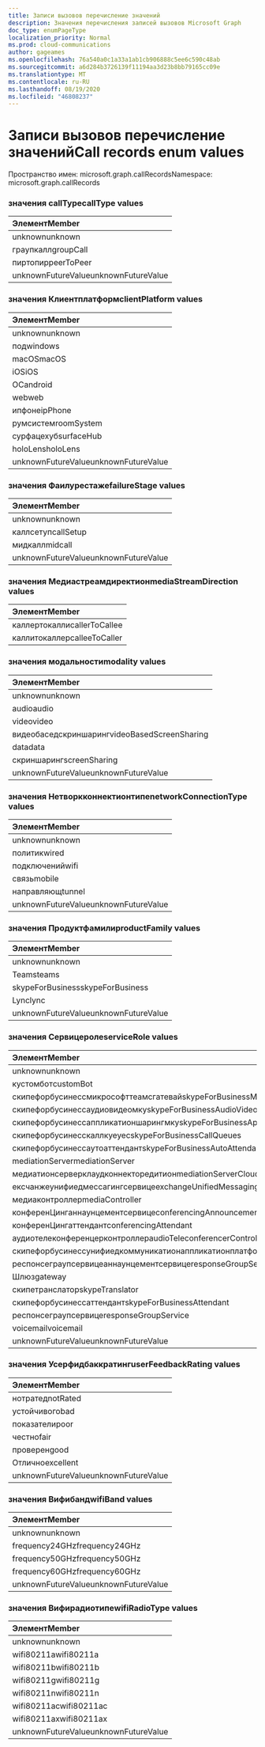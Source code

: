 ```yaml
---
title: Записи вызовов перечисление значений
description: Значения перечисления записей вызовов Microsoft Graph
doc_type: enumPageType
localization_priority: Normal
ms.prod: cloud-communications
author: gageames
ms.openlocfilehash: 76a540a0c1a33a1ab1cb906888c5ee6c590c48ab
ms.sourcegitcommit: a6d284b3726139f11194aa3d23b8bb79165cc09e
ms.translationtype: MT
ms.contentlocale: ru-RU
ms.lasthandoff: 08/19/2020
ms.locfileid: "46808237"
---
```

# <a name="call-records-enum-values"></a><span data-ttu-id="d1acd-103">Записи вызовов перечисление значений</span><span class="sxs-lookup"><span data-stu-id="d1acd-103">Call records enum values</span></span>

<span data-ttu-id="d1acd-104">Пространство имен: microsoft.graph.callRecords</span><span class="sxs-lookup"><span data-stu-id="d1acd-104">Namespace: microsoft.graph.callRecords</span></span>

### <a name="calltype-values"></a><span data-ttu-id="d1acd-105">значения callType</span><span class="sxs-lookup"><span data-stu-id="d1acd-105">callType values</span></span>

| <span data-ttu-id="d1acd-106">Элемент</span><span class="sxs-lookup"><span data-stu-id="d1acd-106">Member</span></span>
|:--------------
| <span data-ttu-id="d1acd-107">unknown</span><span class="sxs-lookup"><span data-stu-id="d1acd-107">unknown</span></span>
| <span data-ttu-id="d1acd-108">граупкалл</span><span class="sxs-lookup"><span data-stu-id="d1acd-108">groupCall</span></span>
| <span data-ttu-id="d1acd-109">пиртопир</span><span class="sxs-lookup"><span data-stu-id="d1acd-109">peerToPeer</span></span>
| <span data-ttu-id="d1acd-110">unknownFutureValue</span><span class="sxs-lookup"><span data-stu-id="d1acd-110">unknownFutureValue</span></span>

### <a name="clientplatform-values"></a><span data-ttu-id="d1acd-111">значения Клиентплатформ</span><span class="sxs-lookup"><span data-stu-id="d1acd-111">clientPlatform values</span></span>

| <span data-ttu-id="d1acd-112">Элемент</span><span class="sxs-lookup"><span data-stu-id="d1acd-112">Member</span></span>
|:--------------
| <span data-ttu-id="d1acd-113">unknown</span><span class="sxs-lookup"><span data-stu-id="d1acd-113">unknown</span></span>
| <span data-ttu-id="d1acd-114">под</span><span class="sxs-lookup"><span data-stu-id="d1acd-114">windows</span></span>
| <span data-ttu-id="d1acd-115">macOS</span><span class="sxs-lookup"><span data-stu-id="d1acd-115">macOS</span></span>
| <span data-ttu-id="d1acd-116">iOS</span><span class="sxs-lookup"><span data-stu-id="d1acd-116">iOS</span></span>
| <span data-ttu-id="d1acd-117">ОС</span><span class="sxs-lookup"><span data-stu-id="d1acd-117">android</span></span>
| <span data-ttu-id="d1acd-118">web</span><span class="sxs-lookup"><span data-stu-id="d1acd-118">web</span></span>
| <span data-ttu-id="d1acd-119">ипфоне</span><span class="sxs-lookup"><span data-stu-id="d1acd-119">ipPhone</span></span>
| <span data-ttu-id="d1acd-120">румсистем</span><span class="sxs-lookup"><span data-stu-id="d1acd-120">roomSystem</span></span>
| <span data-ttu-id="d1acd-121">сурфацехуб</span><span class="sxs-lookup"><span data-stu-id="d1acd-121">surfaceHub</span></span>
| <span data-ttu-id="d1acd-122">holoLens</span><span class="sxs-lookup"><span data-stu-id="d1acd-122">holoLens</span></span>
| <span data-ttu-id="d1acd-123">unknownFutureValue</span><span class="sxs-lookup"><span data-stu-id="d1acd-123">unknownFutureValue</span></span>

### <a name="failurestage-values"></a><span data-ttu-id="d1acd-124">значения Фаилурестаже</span><span class="sxs-lookup"><span data-stu-id="d1acd-124">failureStage values</span></span>

| <span data-ttu-id="d1acd-125">Элемент</span><span class="sxs-lookup"><span data-stu-id="d1acd-125">Member</span></span>
|:--------------
| <span data-ttu-id="d1acd-126">unknown</span><span class="sxs-lookup"><span data-stu-id="d1acd-126">unknown</span></span>
| <span data-ttu-id="d1acd-127">каллсетуп</span><span class="sxs-lookup"><span data-stu-id="d1acd-127">callSetup</span></span>
| <span data-ttu-id="d1acd-128">мидкалл</span><span class="sxs-lookup"><span data-stu-id="d1acd-128">midcall</span></span>
| <span data-ttu-id="d1acd-129">unknownFutureValue</span><span class="sxs-lookup"><span data-stu-id="d1acd-129">unknownFutureValue</span></span>

### <a name="mediastreamdirection-values"></a><span data-ttu-id="d1acd-130">значения Медиастреамдиректион</span><span class="sxs-lookup"><span data-stu-id="d1acd-130">mediaStreamDirection values</span></span>

| <span data-ttu-id="d1acd-131">Элемент</span><span class="sxs-lookup"><span data-stu-id="d1acd-131">Member</span></span>
|:--------------
| <span data-ttu-id="d1acd-132">каллертокалли</span><span class="sxs-lookup"><span data-stu-id="d1acd-132">callerToCallee</span></span>
| <span data-ttu-id="d1acd-133">каллитокаллер</span><span class="sxs-lookup"><span data-stu-id="d1acd-133">calleeToCaller</span></span>

### <a name="modality-values"></a><span data-ttu-id="d1acd-134">значения модальности</span><span class="sxs-lookup"><span data-stu-id="d1acd-134">modality values</span></span>

| <span data-ttu-id="d1acd-135">Элемент</span><span class="sxs-lookup"><span data-stu-id="d1acd-135">Member</span></span>
|:--------------
| <span data-ttu-id="d1acd-136">unknown</span><span class="sxs-lookup"><span data-stu-id="d1acd-136">unknown</span></span>
| <span data-ttu-id="d1acd-137">audio</span><span class="sxs-lookup"><span data-stu-id="d1acd-137">audio</span></span>
| <span data-ttu-id="d1acd-138">video</span><span class="sxs-lookup"><span data-stu-id="d1acd-138">video</span></span>
| <span data-ttu-id="d1acd-139">видеобаседскриншаринг</span><span class="sxs-lookup"><span data-stu-id="d1acd-139">videoBasedScreenSharing</span></span>
| <span data-ttu-id="d1acd-140">data</span><span class="sxs-lookup"><span data-stu-id="d1acd-140">data</span></span>
| <span data-ttu-id="d1acd-141">скриншаринг</span><span class="sxs-lookup"><span data-stu-id="d1acd-141">screenSharing</span></span>
| <span data-ttu-id="d1acd-142">unknownFutureValue</span><span class="sxs-lookup"><span data-stu-id="d1acd-142">unknownFutureValue</span></span>

### <a name="networkconnectiontype-values"></a><span data-ttu-id="d1acd-143">значения Нетворкконнектионтипе</span><span class="sxs-lookup"><span data-stu-id="d1acd-143">networkConnectionType values</span></span>

| <span data-ttu-id="d1acd-144">Элемент</span><span class="sxs-lookup"><span data-stu-id="d1acd-144">Member</span></span>
|:--------------
| <span data-ttu-id="d1acd-145">unknown</span><span class="sxs-lookup"><span data-stu-id="d1acd-145">unknown</span></span>
| <span data-ttu-id="d1acd-146">политик</span><span class="sxs-lookup"><span data-stu-id="d1acd-146">wired</span></span>
| <span data-ttu-id="d1acd-147">подключений</span><span class="sxs-lookup"><span data-stu-id="d1acd-147">wifi</span></span>
| <span data-ttu-id="d1acd-148">связь</span><span class="sxs-lookup"><span data-stu-id="d1acd-148">mobile</span></span>
| <span data-ttu-id="d1acd-149">направляющ</span><span class="sxs-lookup"><span data-stu-id="d1acd-149">tunnel</span></span>
| <span data-ttu-id="d1acd-150">unknownFutureValue</span><span class="sxs-lookup"><span data-stu-id="d1acd-150">unknownFutureValue</span></span>

### <a name="productfamily-values"></a><span data-ttu-id="d1acd-151">значения Продуктфамили</span><span class="sxs-lookup"><span data-stu-id="d1acd-151">productFamily values</span></span>

| <span data-ttu-id="d1acd-152">Элемент</span><span class="sxs-lookup"><span data-stu-id="d1acd-152">Member</span></span>
|:--------------
| <span data-ttu-id="d1acd-153">unknown</span><span class="sxs-lookup"><span data-stu-id="d1acd-153">unknown</span></span>
| <span data-ttu-id="d1acd-154">Teams</span><span class="sxs-lookup"><span data-stu-id="d1acd-154">teams</span></span>
| <span data-ttu-id="d1acd-155">skypeForBusiness</span><span class="sxs-lookup"><span data-stu-id="d1acd-155">skypeForBusiness</span></span>
| <span data-ttu-id="d1acd-156">Lync</span><span class="sxs-lookup"><span data-stu-id="d1acd-156">lync</span></span>
| <span data-ttu-id="d1acd-157">unknownFutureValue</span><span class="sxs-lookup"><span data-stu-id="d1acd-157">unknownFutureValue</span></span>

### <a name="servicerole-values"></a><span data-ttu-id="d1acd-158">значения Сервицероле</span><span class="sxs-lookup"><span data-stu-id="d1acd-158">serviceRole values</span></span>

| <span data-ttu-id="d1acd-159">Элемент</span><span class="sxs-lookup"><span data-stu-id="d1acd-159">Member</span></span>
|:--------------
| <span data-ttu-id="d1acd-160">unknown</span><span class="sxs-lookup"><span data-stu-id="d1acd-160">unknown</span></span>
| <span data-ttu-id="d1acd-161">кустомбот</span><span class="sxs-lookup"><span data-stu-id="d1acd-161">customBot</span></span>
| <span data-ttu-id="d1acd-162">скипефорбусинессмикрософттеамсгатевай</span><span class="sxs-lookup"><span data-stu-id="d1acd-162">skypeForBusinessMicrosoftTeamsGateway</span></span>
| <span data-ttu-id="d1acd-163">скипефорбусинессаудиовидеомку</span><span class="sxs-lookup"><span data-stu-id="d1acd-163">skypeForBusinessAudioVideoMcu</span></span>
| <span data-ttu-id="d1acd-164">скипефорбусинессаппликатионшарингмку</span><span class="sxs-lookup"><span data-stu-id="d1acd-164">skypeForBusinessApplicationSharingMcu</span></span>
| <span data-ttu-id="d1acd-165">скипефорбусинесскаллкуеуес</span><span class="sxs-lookup"><span data-stu-id="d1acd-165">skypeForBusinessCallQueues</span></span>
| <span data-ttu-id="d1acd-166">скипефорбусинессаутоаттендант</span><span class="sxs-lookup"><span data-stu-id="d1acd-166">skypeForBusinessAutoAttendant</span></span>
| <span data-ttu-id="d1acd-167">mediationServer</span><span class="sxs-lookup"><span data-stu-id="d1acd-167">mediationServer</span></span>
| <span data-ttu-id="d1acd-168">медиатионсерверклаудконнекторедитион</span><span class="sxs-lookup"><span data-stu-id="d1acd-168">mediationServerCloudConnectorEdition</span></span>
| <span data-ttu-id="d1acd-169">ексчанжеунифиедмессагингсервице</span><span class="sxs-lookup"><span data-stu-id="d1acd-169">exchangeUnifiedMessagingService</span></span>
| <span data-ttu-id="d1acd-170">медиаконтроллер</span><span class="sxs-lookup"><span data-stu-id="d1acd-170">mediaController</span></span>
| <span data-ttu-id="d1acd-171">конференЦинганнаунцементсервице</span><span class="sxs-lookup"><span data-stu-id="d1acd-171">conferencingAnnouncementService</span></span>
| <span data-ttu-id="d1acd-172">конференЦингаттендант</span><span class="sxs-lookup"><span data-stu-id="d1acd-172">conferencingAttendant</span></span>
| <span data-ttu-id="d1acd-173">аудиотелеконференцерконтроллер</span><span class="sxs-lookup"><span data-stu-id="d1acd-173">audioTeleconferencerController</span></span>
| <span data-ttu-id="d1acd-174">скипефорбусинессунифиедкоммуникатионаппликатионплатформ</span><span class="sxs-lookup"><span data-stu-id="d1acd-174">skypeForBusinessUnifiedCommunicationApplicationPlatform</span></span>
| <span data-ttu-id="d1acd-175">респонсеграупсервицеаннаунцементсервице</span><span class="sxs-lookup"><span data-stu-id="d1acd-175">responseGroupServiceAnnouncementService</span></span>
| <span data-ttu-id="d1acd-176">Шлюз</span><span class="sxs-lookup"><span data-stu-id="d1acd-176">gateway</span></span>
| <span data-ttu-id="d1acd-177">скипетранслатор</span><span class="sxs-lookup"><span data-stu-id="d1acd-177">skypeTranslator</span></span>
| <span data-ttu-id="d1acd-178">скипефорбусинессаттендант</span><span class="sxs-lookup"><span data-stu-id="d1acd-178">skypeForBusinessAttendant</span></span>
| <span data-ttu-id="d1acd-179">респонсеграупсервице</span><span class="sxs-lookup"><span data-stu-id="d1acd-179">responseGroupService</span></span>
| <span data-ttu-id="d1acd-180">voicemail</span><span class="sxs-lookup"><span data-stu-id="d1acd-180">voicemail</span></span>
| <span data-ttu-id="d1acd-181">unknownFutureValue</span><span class="sxs-lookup"><span data-stu-id="d1acd-181">unknownFutureValue</span></span>

### <a name="userfeedbackrating-values"></a><span data-ttu-id="d1acd-182">значения Усерфидбаккратинг</span><span class="sxs-lookup"><span data-stu-id="d1acd-182">userFeedbackRating values</span></span>

| <span data-ttu-id="d1acd-183">Элемент</span><span class="sxs-lookup"><span data-stu-id="d1acd-183">Member</span></span>
|:--------------
| <span data-ttu-id="d1acd-184">нотратед</span><span class="sxs-lookup"><span data-stu-id="d1acd-184">notRated</span></span>
| <span data-ttu-id="d1acd-185">устойчивого</span><span class="sxs-lookup"><span data-stu-id="d1acd-185">bad</span></span>
| <span data-ttu-id="d1acd-186">показатели</span><span class="sxs-lookup"><span data-stu-id="d1acd-186">poor</span></span>
| <span data-ttu-id="d1acd-187">честно</span><span class="sxs-lookup"><span data-stu-id="d1acd-187">fair</span></span>
| <span data-ttu-id="d1acd-188">проверен</span><span class="sxs-lookup"><span data-stu-id="d1acd-188">good</span></span>
| <span data-ttu-id="d1acd-189">Отлично</span><span class="sxs-lookup"><span data-stu-id="d1acd-189">excellent</span></span>
| <span data-ttu-id="d1acd-190">unknownFutureValue</span><span class="sxs-lookup"><span data-stu-id="d1acd-190">unknownFutureValue</span></span>

### <a name="wifiband-values"></a><span data-ttu-id="d1acd-191">значения Вифибанд</span><span class="sxs-lookup"><span data-stu-id="d1acd-191">wifiBand values</span></span>

| <span data-ttu-id="d1acd-192">Элемент</span><span class="sxs-lookup"><span data-stu-id="d1acd-192">Member</span></span>
|:--------------
| <span data-ttu-id="d1acd-193">unknown</span><span class="sxs-lookup"><span data-stu-id="d1acd-193">unknown</span></span>
| <span data-ttu-id="d1acd-194">frequency24GHz</span><span class="sxs-lookup"><span data-stu-id="d1acd-194">frequency24GHz</span></span>
| <span data-ttu-id="d1acd-195">frequency50GHz</span><span class="sxs-lookup"><span data-stu-id="d1acd-195">frequency50GHz</span></span>
| <span data-ttu-id="d1acd-196">frequency60GHz</span><span class="sxs-lookup"><span data-stu-id="d1acd-196">frequency60GHz</span></span>
| <span data-ttu-id="d1acd-197">unknownFutureValue</span><span class="sxs-lookup"><span data-stu-id="d1acd-197">unknownFutureValue</span></span>

### <a name="wifiradiotype-values"></a><span data-ttu-id="d1acd-198">значения Вифирадиотипе</span><span class="sxs-lookup"><span data-stu-id="d1acd-198">wifiRadioType values</span></span>

| <span data-ttu-id="d1acd-199">Элемент</span><span class="sxs-lookup"><span data-stu-id="d1acd-199">Member</span></span>
|:--------------
| <span data-ttu-id="d1acd-200">unknown</span><span class="sxs-lookup"><span data-stu-id="d1acd-200">unknown</span></span>
| <span data-ttu-id="d1acd-201">wifi80211a</span><span class="sxs-lookup"><span data-stu-id="d1acd-201">wifi80211a</span></span>
| <span data-ttu-id="d1acd-202">wifi80211b</span><span class="sxs-lookup"><span data-stu-id="d1acd-202">wifi80211b</span></span>
| <span data-ttu-id="d1acd-203">wifi80211g</span><span class="sxs-lookup"><span data-stu-id="d1acd-203">wifi80211g</span></span>
| <span data-ttu-id="d1acd-204">wifi80211n</span><span class="sxs-lookup"><span data-stu-id="d1acd-204">wifi80211n</span></span>
| <span data-ttu-id="d1acd-205">wifi80211ac</span><span class="sxs-lookup"><span data-stu-id="d1acd-205">wifi80211ac</span></span>
| <span data-ttu-id="d1acd-206">wifi80211ax</span><span class="sxs-lookup"><span data-stu-id="d1acd-206">wifi80211ax</span></span>
| <span data-ttu-id="d1acd-207">unknownFutureValue</span><span class="sxs-lookup"><span data-stu-id="d1acd-207">unknownFutureValue</span></span>

<!--
{
  "type": "#page.annotation",
  "namespace": "microsoft.graph.callRecords"
}
-->
